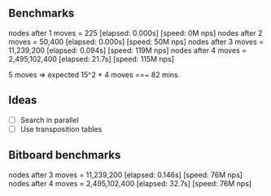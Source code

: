 ## Benchmarks

nodes after 1 moves =           225 [elapsed: 0.000s] [speed:   0M nps]
nodes after 2 moves =        50,400 [elapsed: 0.000s] [speed:  50M nps]
nodes after 3 moves =    11,239,200 [elapsed: 0.094s] [speed: 119M nps]
nodes after 4 moves = 2,495,102,400 [elapsed:  21.7s] [speed: 115M nps]

5 moves => expected 15^2 * 4 moves ==~ 82 mins

## Ideas

- [ ] Search in parallel
- [ ] Use transposition tables

## Bitboard benchmarks

nodes after 3 moves =    11,239,200 [elapsed: 0.146s] [speed: 76M nps]
nodes after 4 moves = 2,495,102,400 [elapsed:  32.7s] [speed: 76M nps]
